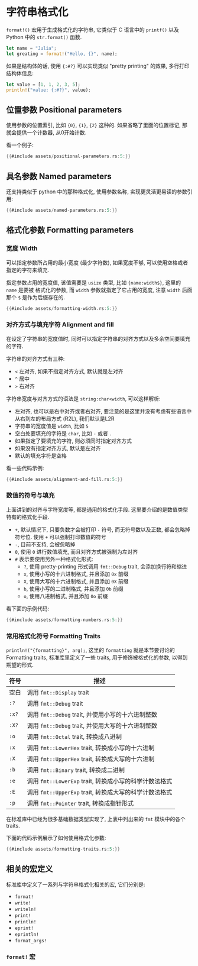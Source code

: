 # 字符串格式化

`format!()` 宏用于生成格式化的字符串, 它类似于 C 语言中的 `printf()` 以及 Python 中的 `str.format()` 函数.

```rust
let name = "Julia";
let greating = format!("Hello, {}", name);
```

如果是结构体的话, 使用 `{:#?}` 可以实现类似 "pretty printing" 的效果, 多行打印结构体信息:

```rust
let value = [1, 1, 2, 3, 5];
println!("value: {:#?}", value);
```

## 位置参数 Positional parameters

使用参数的位置索引, 比如 `{0}`, `{1}`, `{2}` 这种的.
如果省略了里面的位置标记, 那就会提供一个计数器, 从0开始计数.

看一个例子:

```rust
{{#include assets/positional-parameters.rs:5:}}
```

## 具名参数 Named parameters

还支持类似于 python 中的那种格式化, 使用参数名称, 实现更灵活更易读的参数引用:

```rust
{{#include assets/named-parameters.rs:5:}}
```

## 格式化参数 Formatting parameters

### 宽度 Width

可以指定参数所占用的最小宽度 (最少字符数), 如果宽度不够, 可以使用空格或者指定的字符来填充.

指定参数占用的宽度值, 该值需要是 `usize` 类型, 比如 `{name:width$}`, 这里的 `name` 是要被
格式化的参数, 而 `width` 参数就指定了它占用的宽度, 注意 `width` 后面那个 `$` 是作为后缀存在的.

```rust
{{#include assets/formatting-width.rs:5:}}
```

### 对齐方式与填充字符 Alignment and fill

在设定了字符串的宽度值时, 同时可以指定字符串的对齐方式以及多余空间要填充的字符.

字符串的对齐方式有三种:

- `<` 左对齐, 如果不指定对齐方式, 默认就是左对齐
- `^` 居中
- `>` 右对齐

字符串宽度与对齐方式的语法是 `string:char<width`, 可以这样解析:

- 左对齐, 也可以是右中对齐或者右对齐, 要注意的是这里并没有考虑有些语言中从右到左的布局方式 (R2L), 我们默认是L2R
- 字符串的宽度值是 `width`, 比如 `5`
- 空白处要填充的字符是 `char`, 比如 `-` 或者 `.`
- 如果指定了要填充的字符, 则必须同时指定对齐方式
- 如果没有指定对齐方式, 默认是左对齐
- 默认的填充字符是空格

看一些代码示例:

```rust
{{#include assets/alignment-and-fill.rs:5:}}
```

### 数值的符号与填充

上面讲到的对齐与字符宽度等, 都是通用的格式化手段. 这里要介绍的是数值类型特有的格式化手段.

- `+`, 默认情况下, 只要负数才会被打印 `-` 符号, 而无符号数以及正数, 都会忽略掉符号位. 使用 `+` 可以强制打印数值的符号
- `-`, 目前不支持, 会被忽略掉
- `0`, 使用 `0` 进行数值填充, 而且对齐方式被强制为左对齐
- `#` 表示要使用另外一种格式化形式:
    - `?`, 使用 pretty-printing 形式调用 `fmt::Debug` trait, 会添加换行符和缩进
    - `x`, 使用小写的十六进制格式, 并且添加 `0x` 前缀
    - `X`, 使用大写的十六进制格式, 并且添加 `0X` 前缀
    - `b`, 使用小写的二进制格式, 并且添加 `0b` 前缀
    - `o`, 使用八进制格式, 并且添加 `0o` 前缀

看下面的示例代码:

```rust
{{#include assets/formatting-numbers.rs:5:}}
```

### 常用格式化符号 Formatting Traits

`println!("{formatting}", arg);`, 这里的 `formatting` 就是本节要讨论的 Formatting traits,
标准库里定义了一些 traits, 用于修饰被格式化的参数, 以得到期望的形式.

| 符号    | 描述                                      |
|-------|-----------------------------------------| 
| 空白    | 调用 `fmt::Display` trait                 |
| `:?`  | 调用 `fmt::Debug` trait                   |
| `:x?` | 调用 `fmt::Debug` trait, 并使用小写的十六进制整数     |
| `:X?` | 调用 `fmt::Debug` trait, 并使用大写的十六进制整数     |
| `:o`  | 调用 `fmt::Octal` trait, 转换成八进制           |
| `:x`  | 调用 `fmt::LowerHex` trait, 转换成小写的十六进制    |
| `:X`  | 调用 `fmt::UpperHex` trait, 转换成大写的十六进制    |
| `:b`  | 调用 `fmt::Binary` trait, 转换成二进制          | 
| `:e`  | 调用 `fmt::LowerExp` trait, 转换成小写的科学计数法格式 |
| `:E`  | 调用 `fmt::UpperExp` trait, 转换成大写的科学计数法格式 |
| `:p`  | 调用 `fmt::Pointer` trait, 转换成指针形式        |

在标准库中已经为很多基础数据类型实现了, 上表中列出来的 `fmt` 模块中的各个 traits.

下面的代码示例展示了如何使用格式化参数:

```rust
{{#include assets/formatting-traits.rs:5:}}
```

## 相关的宏定义

标准库中定义了一系列与字符串格式化相关的宏, 它们分别是:

- `format!`
- `write!`
- `writeln!`
- `print!`
- `println!`
- `eprint!`
- `eprintln!`
- `format_args!`

### `format!` 宏
